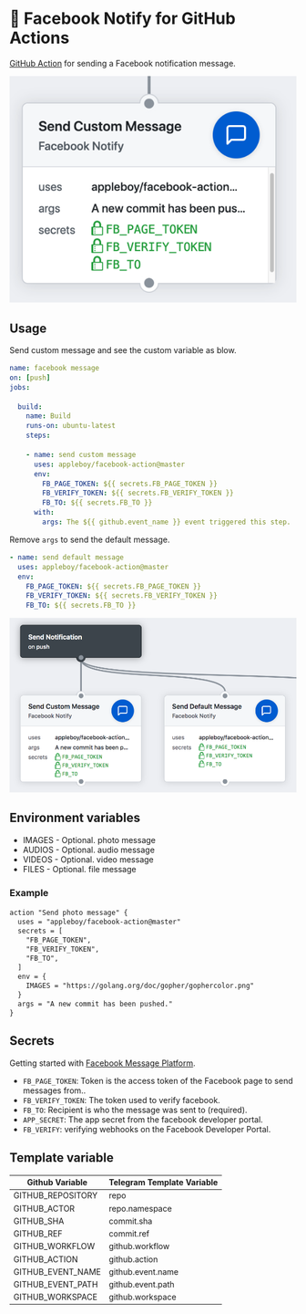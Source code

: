 # 🚀 Facebook Notify for GitHub Actions

[GitHub Action](https://developer.github.com/actions/) for sending a Facebook notification message.

![facebook-message](./images/facebook-message.png)

## Usage

Send custom message and see the custom variable as blow.

```yml
name: facebook message
on: [push]
jobs:

  build:
    name: Build
    runs-on: ubuntu-latest
    steps:

    - name: send custom message
      uses: appleboy/facebook-action@master
      env:
        FB_PAGE_TOKEN: ${{ secrets.FB_PAGE_TOKEN }}
        FB_VERIFY_TOKEN: ${{ secrets.FB_VERIFY_TOKEN }}
        FB_TO: ${{ secrets.FB_TO }}
      with:
        args: The ${{ github.event_name }} event triggered this step.
```

Remove `args` to send the default message.

```yml
- name: send default message
  uses: appleboy/facebook-action@master
  env:
    FB_PAGE_TOKEN: ${{ secrets.FB_PAGE_TOKEN }}
    FB_VERIFY_TOKEN: ${{ secrets.FB_VERIFY_TOKEN }}
    FB_TO: ${{ secrets.FB_TO }}
```

![facebook-workflow](./images/facebook-workflow.png)

## Environment variables

* IMAGES - Optional. photo message
* AUDIOS - Optional. audio message
* VIDEOS - Optional. video message
* FILES - Optional. file message

### Example

```
action "Send photo message" {
  uses = "appleboy/facebook-action@master"
  secrets = [
    "FB_PAGE_TOKEN",
    "FB_VERIFY_TOKEN",
    "FB_TO",
  ]
  env = {
    IMAGES = "https://golang.org/doc/gopher/gophercolor.png"
  }
  args = "A new commit has been pushed."
}
```

## Secrets

Getting started with [Facebook Message Platform](https://developers.facebook.com/docs/messenger-platform/).

* `FB_PAGE_TOKEN`: Token is the access token of the Facebook page to send messages from..
* `FB_VERIFY_TOKEN`: The token used to verify facebook.
* `FB_TO`: Recipient is who the message was sent to (required).
* `APP_SECRET`: The app secret from the facebook developer portal.
* `FB_VERIFY`: verifying webhooks on the Facebook Developer Portal.

## Template variable

| Github Variable   | Telegram Template Variable |
|-------------------|----------------------------|
| GITHUB_REPOSITORY | repo                       |
| GITHUB_ACTOR      | repo.namespace             |
| GITHUB_SHA        | commit.sha                 |
| GITHUB_REF        | commit.ref                 |
| GITHUB_WORKFLOW   | github.workflow            |
| GITHUB_ACTION     | github.action              |
| GITHUB_EVENT_NAME | github.event.name          |
| GITHUB_EVENT_PATH | github.event.path          |
| GITHUB_WORKSPACE  | github.workspace           |
